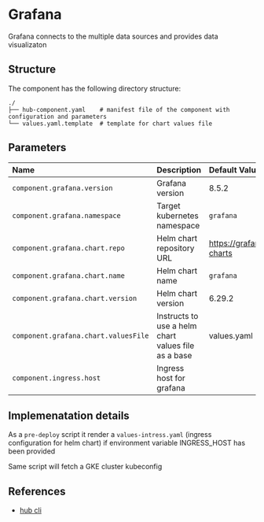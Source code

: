 # Grafana

Grafana connects to the multiple data sources and provides data visualizaton

## Structure

The component has the following directory structure:

```text
./
├── hub-component.yaml    # manifest file of the component with configuration and parameters
└── values.yaml.template  # template for chart values file
```

## Parameters

| Name      | Description | Default Value | Required
| :-------- | :--------   | :--------     | :--:
`component.grafana.version` | Grafana version | 8.5.2 | x |
`component.grafana.namespace` | Target kubernetes namespace | `grafana` | x |
`component.grafana.chart.repo` | Helm chart repository URL | https://grafana.github.io/helm-charts | x |
`component.grafana.chart.name` | Helm chart name | `grafana` | x |
`component.grafana.chart.version` | Helm chart version | 6.29.2 | x |
`component.grafana.chart.valuesFile` | Instructs to use a helm chart values file as a base | values.yaml | x |
`component.ingress.host` | Ingress host for grafana | | |

## Implemenatation details

As a `pre-deploy` script it render a `values-intress.yaml` (ingress configuration for helm chart) if environment variable INGRESS_HOST has been provided

Same script will fetch a GKE cluster kubeconfig

## References

* [hub cli](https://github.com/agilestacks/hub/wiki)
